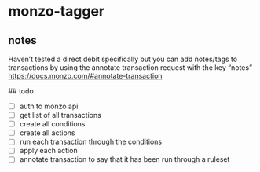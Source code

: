 # monzo-tagger

## notes

Haven’t tested a direct debit specifically but you can add notes/tags to transactions by using the annotate transaction request with the key “notes”
https://docs.monzo.com/#annotate-transaction


## todo

- [ ] auth to monzo api
- [ ] get list of all transactions
- [ ] create all conditions
- [ ] create all actions
- [ ] run each transaction through the conditions
- [ ] apply each action
- [ ] annotate transaction to say that it has been run through a ruleset
